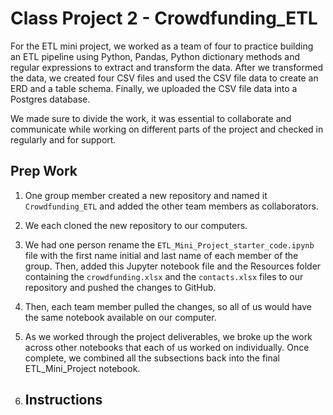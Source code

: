 # Class Project 2 - Crowdfunding_ETL

For the ETL mini project, we worked as a team of four to practice building an ETL pipeline using Python, Pandas, Python dictionary methods and regular expressions to extract and transform the data. After we transformed the data, we created four CSV files and used the CSV file data to create an ERD and a table schema. Finally, we uploaded the CSV file data into a Postgres database.

We made sure to divide the work, it was essential to collaborate and communicate while working on different parts of the project and checked in regularly and for support.

## **Prep Work**
1. One group member created a new repository and named it <code>Crowdfunding_ETL</code> and added the other team members as collaborators.
2. We each cloned the new repository to our computers.
3. We had one person rename the <code>ETL_Mini_Project_starter_code.ipynb</code> file with the first name initial and last name of each member of the group. Then, added this Jupyter notebook file and the Resources folder containing the <code>crowdfunding.xlsx</code> and the <code>contacts.xlsx</code> files to our repository and pushed the changes to GitHub.
4. Then, each team member pulled the changes, so all of us would have the same notebook available on our computer.
5. As we worked through the project deliverables, we broke up the work across other notebooks that each of us worked on individually. Once complete, we combined all the subsections back into the final ETL_Mini_Project notebook.

6. ## **Instructions**

